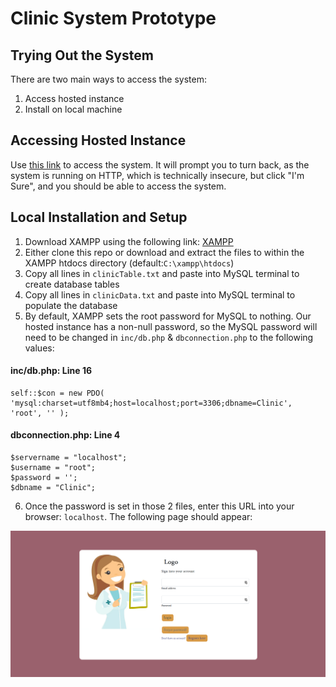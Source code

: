 # Clinic System Prototype

## Trying Out the System
There are two main ways to access the system:
1. Access hosted instance
2. Install on local machine

## Accessing Hosted Instance
Use [this link](http://falitsehgal.com) to access the system. It will prompt you to turn back, as the system is running on HTTP, which is technically insecure, but click "I'm Sure", and you should be able to access the system. 

## Local Installation and Setup 
1. Download XAMPP using the following link: [XAMPP](https://www.apachefriends.org/download.html)
2. Either clone this repo or download and extract the files to within the XAMPP htdocs directory (default:`C:\xampp\htdocs`) 
3. Copy all lines in `clinicTable.txt` and paste into MySQL terminal to create database tables 
4. Copy all lines in `clinicData.txt` and paste into MySQL terminal to populate the database 
5. By default, XAMPP sets the root password for MySQL to nothing. Our hosted instance has a non-null password, so the MySQL password will need to be changed in `inc/db.php` & `dbconnection.php` to the following values:
#### inc/db.php: Line 16
```
self::$con = new PDO( 'mysql:charset=utf8mb4;host=localhost;port=3306;dbname=Clinic', 'root', '' );
```

#### dbconnection.php: Line 4
```
$servername = "localhost";
$username = "root";
$password = '';
$dbname = "Clinic";
```
6. Once the password is set in those 2 files, enter this URL into your browser: `localhost`. The following page should appear:

<img src=".\readmeassets\firefox_licJcInCRV.png">